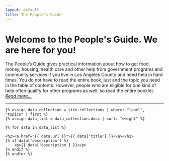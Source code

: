 ```yaml
---
layout: default
title: The People's Guide
---
```


# Welcome to the People's Guide. We are here for you!

The People’s Guide gives practical information about how to get food, money, housing, health care and other help from government programs and community services if you live in Los Angeles County and need help in hard times. You do not have to read the entire book, just and the topic you need in the table of contents. However, people who are eligible for one kind of help often qualify for other programs as well, so read the entire booklet. *[Read more...](topics/introduction.html)*

- - -

<div class="topics">

	{% assign data_collection = site.collections | where: "label", "topics" | first %}
	{% assign data_list = data_collection.docs | sort: "weight" %}

	{% for data in data_list %}

	<h2><a href="{{ data.url }}">{{ data['title'] }}</a></h2>
	{% if data['description'] %} 
		<p>{{ data['description'] }}</p>
	{% endif %}
	{% endfor %}

<!-- ## [Introduction](topics/introduction.html)

## [Free and Low Cost Food](topics/free-and-low-cost-food.html)
*Food pantries, meals for seniors, community gardens*
 -->
</div>